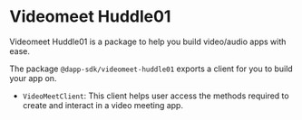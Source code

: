 # Videomeet Huddle01

Videomeet Huddle01 is a package to help you build video/audio apps with ease.

The package `@dapp-sdk/videomeet-huddle01` exports a client for you to build your app on.

- `VideoMeetClient`: This client helps user access the methods required to create and interact in a video meeting app.
